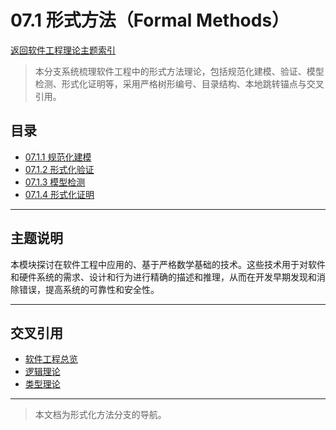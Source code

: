 # 07.1 形式方法（Formal Methods）

[返回软件工程理论主题索引](../README.md)

> 本分支系统梳理软件工程中的形式方法理论，包括规范化建模、验证、模型检测、形式化证明等，采用严格树形编号、目录结构、本地跳转锚点与交叉引用。

## 目录

- [07.1.1 规范化建模](./07.1.1_Formal_Modeling.md)
- [07.1.2 形式化验证](./07.1.2_Formal_Verification.md)
- [07.1.3 模型检测](./07.1.3_Model_Checking.md)
- [07.1.4 形式化证明](./07.1.4_Formal_Proof.md)

---

## 主题说明

本模块探讨在软件工程中应用的、基于严格数学基础的技术。这些技术用于对软件和硬件系统的需求、设计和行为进行精确的描述和推理，从而在开发早期发现和消除错误，提高系统的可靠性和安全性。

---

## 交叉引用

- [软件工程总览](../README.md)
- [逻辑理论](../../11_Logic_Theory/README.md)
- [类型理论](../../04_Type_Theory/README.md)

---

> 本文档为形式化方法分支的导航。
